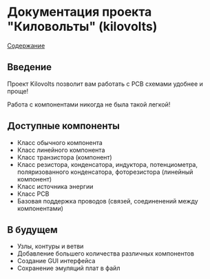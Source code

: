 # Документация проекта "Киловольты" (kilovolts)
[Содержание](./index.md)

## Введение
Проект Kilovolts позволит вам работать с PCB схемами удобнее и проще!

Работа с компонентами никогда не была такой легкой!

## Доступные компоненты

 + Класс обычного компонента
 + Класс линейного компонента
 + Класс транзистора (компонент)
 + Класс резистора, конденсатора, индуктора, потенциометра, поляризованного конденсатора, фоторезистора (линейный компонент)
 + Класс источника энергии
 + Класс PCB
 + Базовая поддержка проводов (связей, соединенений между компонентами)

## В будущем

 + Узлы, контуры и ветви
 + Добавление большего количества различных компонентов
 + Создание GUI интерфейса
 + Сохранение эмуляций плат в файл
